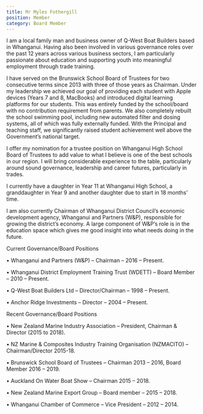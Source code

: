 ```yaml
---
title: Mr Myles Fothergill
position: Member
category: Board Member
---
```

I am a local family man and business owner of Q-West Boat Builders based in Whanganui.  Having also been involved in various governance roles over the past 12 years across various business sectors, I am particularly passionate about education and supporting youth into meaningful employment through trade training.  



I have served on the Brunswick School Board of Trustees for two consecutive terms since 2013 with three of those years as Chairman.  Under my leadership we achieved our goal of providing each student with Apple devices (Years 7 and 8, MacBooks) and introduced digital learning platforms for our students.  This was entirely funded by the school/board with no contribution requirement from parents.  We also completely rebuilt the school swimming pool, including new automated filter and dosing systems, all of which was fully externally funded.  With the Principal and teaching staff, we significantly raised student achievement well above the Government’s national target.



I offer my nomination for a trustee position on Whanganui High School Board of Trustees to add value to what I believe is one of the best schools in our region.  I will bring considerable experience to the table, particularly around sound governance, leadership and career futures, particularly in trades.



I currently have a daughter in Year 11 at Whanganui High School, a granddaughter in Year 9 and another daughter due to start in 18 months’ time.



I am also currently Chairman of Whanganui District Council’s economic development agency, Whanganui and Partners (W&P), responsible for growing the district’s economy.  A large component of W&P’s role is in the education space which gives me good insight into what needs doing in the future.



Current Governance/Board Positions

•	Whanganui and Partners (W&P) – Chairman – 2016 – Present.

•	Whanganui District Employment Training Trust (WDETT) – Board Member – 2010 – Present.

•	Q-West Boat Builders Ltd – Director/Chairman – 1998 – Present.

•	Anchor Ridge Investments – Director – 2004 – Present.

Recent Governance/Board Positions

•	New Zealand Marine Industry Association – President, Chairman & Director (2015 to 2018).

•	NZ Marine & Composites Industry Training Organisation (NZMACITO) – Chairman/Director 2015-18.

•	Brunswick School Board of Trustees – Chairman 2013 – 2016, Board Member 2016 – 2019.

•	Auckland On Water Boat Show – Chairman 2015 – 2018.

•	New Zealand Marine Export Group – Board member – 2015 – 2018.

•	Whanganui Chamber of Commerce – Vice President – 2012 – 2014.
